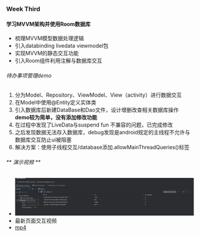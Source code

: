### Week Third

#### 学习MVVM架构并使用Room数据库

- 梳理MVVM模型数据处理逻辑
- 引入databinding livedata viewmodel包
- 实现MVVM的静态交互功能
- 引入Room组件利用注解与数据库交互

###### 待办事项管理demo
1. 分为Model、Repository、ViewModel、View（activity）进行数据交互
2. 在Model中使用@Entity定义实体类
3. 引入数据库后新建DataBase和Dao文件，设计增删改查相关数据库操作 
<br>**demo较为简单，没有添加修改功能**</br>
4. 在过程中发现了LiveData与suspend fun 不兼容的问题，已完成修改
5. 之后发现数据无法存入数据库，debug发现是android规定的主线程不允许与数据库交互防止ui被阻塞
6. 解决方案：使用子线程交互/database添加.allowMainThreadQueries()标签
    
###### ** 演示视频 **
- ![image](/res/database.png)
- 最新页面交互视频
- [mp4](/res/new_demo.mp4)